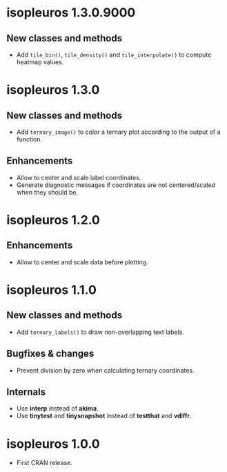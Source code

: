 # isopleuros 1.3.0.9000
## New classes and methods
* Add `tile_bin()`, `tile_density()` and `tile_interpolate()` to compute heatmap values.

# isopleuros 1.3.0
## New classes and methods
* Add `ternary_image()` to color a ternary plot according to the output of a function.

## Enhancements
* Allow to center and scale label coordinates.
* Generate diagnostic messages if coordinates are not centered/scaled when they should be.

# isopleuros 1.2.0
## Enhancements
* Allow to center and scale data before plotting.

# isopleuros 1.1.0
## New classes and methods
* Add `ternary_labels()` to draw non-overlapping text labels.

## Bugfixes & changes
* Prevent division by zero when calculating ternary coordinates.

## Internals
* Use **interp** instead of **akima**.
* Use **tinytest** and **tinysnapshot** instead of **testthat** and **vdiffr**.

# isopleuros 1.0.0

* First CRAN release.
